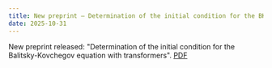 ```yaml
---
title: New preprint — Determination of the initial condition for the BK equation with transformers
date: 2025-10-31
---
```


New preprint released: "Determination of the initial condition for the Balitsky-Kovchegov equation with transformers". [PDF](https://arxiv.org/abs/2510.26779)


